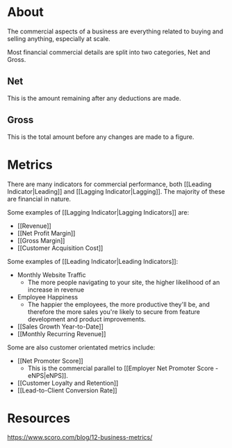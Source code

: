# About
The commercial aspects of a business are everything related to buying and selling anything, especially at scale.

Most financial commercial details are split into two categories, Net and Gross.
## Net
This is the amount remaining after any deductions are made.
## Gross
This is the total amount before any changes are made to a figure.
# Metrics
There are many indicators for commercial performance, both [[Leading Indicator|Leading]] and [[Lagging Indicator|Lagging]]. The majority of these are financial in nature.

Some examples of [[Lagging Indicator|Lagging Indicators]] are:
- [[Revenue]]
- [[Net Profit Margin]]
- [[Gross Margin]]
- [[Customer Acquisition Cost]]

Some examples of [[Leading Indicator|Leading Indicators]]:
- Monthly Website Traffic
	- The more people navigating to your site, the higher likelihood of an increase in revenue
- Employee Happiness
	- The happier the employees, the more productive they'll be, and therefore the more sales you're likely to secure from feature development and product improvements.
- [[Sales Growth Year-to-Date]]
- [[Monthly Recurring Revenue]]

Some are also customer orientated metrics include:
- [[Net Promoter Score]]
	- This is the commercial parallel to [[Employer Net Promoter Score - eNPS|eNPS]].
- [[Customer Loyalty and Retention]]
- [[Lead-to-Client Conversion Rate]]

# Resources
https://www.scoro.com/blog/12-business-metrics/